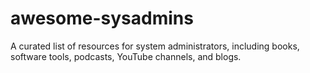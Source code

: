 # awesome-sysadmins
A curated list of resources for system administrators, including books, software tools, podcasts, YouTube channels, and blogs.
